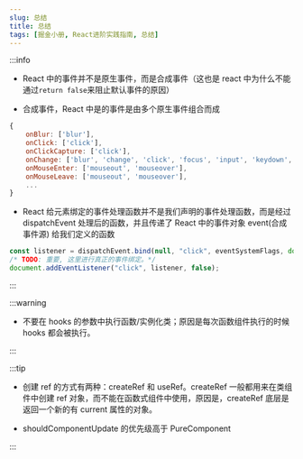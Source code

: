 ```yaml
---
slug: 总结
title: 总结
tags: [掘金小册, React进阶实践指南, 总结]
---
```


:::info

- React 中的事件并不是原生事件，而是合成事件（这也是 react 中为什么不能通过`return false`来阻止默认事件的原因）

- 合成事件，React 中是的事件是由多个原生事件组合而成

```js
{
    onBlur: ['blur'],
    onClick: ['click'],
    onClickCapture: ['click'],
    onChange: ['blur', 'change', 'click', 'focus', 'input', 'keydown', 'keyup', 'selectionchange'],
    onMouseEnter: ['mouseout', 'mouseover'],
    onMouseLeave: ['mouseout', 'mouseover'],
    ...
}
```

- React 给元素绑定的事件处理函数并不是我们声明的事件处理函数，而是经过 dispatchEvent 处理后的函数，并且传递了 React 中的事件对象 event(合成事件源) 给我们定义的函数

```js
const listener = dispatchEvent.bind(null, "click", eventSystemFlags, document);
/* TODO: 重要, 这里进行真正的事件绑定。*/
document.addEventListener("click", listener, false);
```

:::

:::warning

- 不要在 hooks 的参数中执行函数/实例化类；原因是每次函数组件执行的时候 hooks 都会被执行。

:::

:::tip

- 创建 ref 的方式有两种：createRef 和 useRef。createRef 一般都用来在类组件中创建 ref 对象，而不能在函数式组件中使用，原因是，createRef 底层是返回一个新的有 current 属性的对象。

- shouldComponentUpdate 的优先级高于 PureComponent

:::
